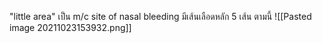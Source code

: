 "little area" เป็น m/c site of nasal bleeding มีเส้นเลือดหลัก 5 เส้น ตามนี้
![[Pasted image 20211023153932.png]]